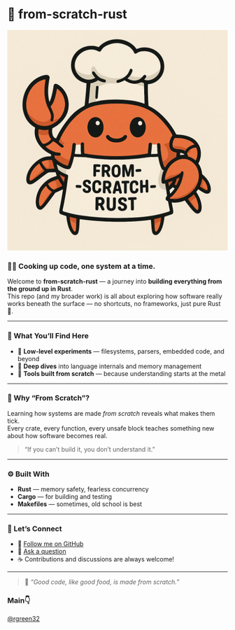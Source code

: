 # 🦀 from-scratch-rust

![From Scratch Rust](./from-scratch-rust-banner.png)

### 🧑‍🍳 Cooking up code, one system at a time.

Welcome to **from-scratch-rust** — a journey into **building everything from the ground up in Rust**.  
This repo (and my broader work) is all about exploring how software really works beneath the surface — no shortcuts, no frameworks, just pure Rust 🦀.

---

### 🧱 What You’ll Find Here

- 🧩 **Low-level experiments** — filesystems, parsers, embedded code, and beyond  
- 🧠 **Deep dives** into language internals and memory management  
- 🧰 **Tools built from scratch** — because understanding starts at the metal  

---

### 🧭 Why “From Scratch”?

Learning how systems are made *from scratch* reveals what makes them tick.  
Every crate, every function, every unsafe block teaches something new about how software becomes real.

> “If you can’t build it, you don’t understand it.”

---

### ⚙️ Built With

- **Rust** — memory safety, fearless concurrency  
- **Cargo** — for building and testing  
- **Makefiles** — sometimes, old school is best  

---

### 🦀 Let’s Connect

- 🧵 [Follow me on GitHub](https://github.com/from-scratch-rust)  
- 💬 [Ask a question](https://github.com/from-scratch-rust/discussions)  
- ☕ Contributions and discussions are always welcome!

---

> 🍳 *“Good code, like good food, is made from scratch.”*

### Main👇
[@rgreen32](https://github.com/rgreen32)
